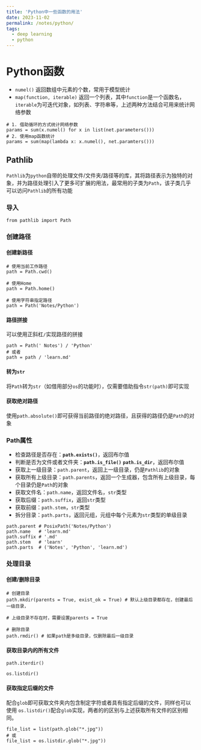 ```yaml
---
title: 'Python中一些函数的用法'
date: 2023-11-02
permalink: /notes/python/
tags:
  - deep learning
  - python
---
```


# Python函数

- `numel()` 返回数组中元素的个数，常用于模型统计
- `map(function, iterable)` 返回一个列表，其中`function`是一个函数名，`iterable`为可迭代对象，如列表、字符串等，上述两种方法结合可用来统计网络参数

```
# 1. 借助循环的方式统计网络参数
params = sum(x.numel() for x in list(net.parameters()))
# 2. 使用map函数统计
params = sum(map(lambda x: x.numel(), net.paramters()))
```

## Pathlib

`Pathlib`为`python`自带的处理文件/文件夹/路径等的库，其将路径表示为独特的对象，并为路径处理引入了更多可扩展的用法，最常用的子类为`Path`，该子类几乎可以访问`Pathlib`的所有功能

### 导入

```
from pathlib import Path
```

### 创建路径

#### 创建新路径

```
# 使用当前工作路径
path = Path.cwd()

# 使用Home
path = Path.home()

# 使用字符串指定路径
path = Path('Notes/Python')
```

#### 路径拼接

可以使用正斜杠`/`实现路径的拼接

```
path = Path(' Notes') / 'Python'
# 或者
path = path / 'learn.md'
```

#### 转为`str`

将`Path`转为`str`（如借用部分`os`的功能时），仅需要借助指令`str(path)`即可实现

#### 获取绝对路径

使用`path.absolute()`即可获得当前路径的绝对路径，且获得的路径仍是`Path`的对象

### Path属性

- 检查路径是否存在：**`path.exists()`**，返回布尔值
- 判断是否为文件或者文件夹：**`path.is_file()`** **`path.is_dir`**，返回布尔值
- 获取上一级目录：`path.parent`，返回上一级目录，仍是`Pathlib`的对象
- 获取所有上级目录：`path.parents`，返回一个生成器，包含所有上级目录，每个目录仍是`Path`的对象
- 获取文件名：`path.name`，返回文件名，`str`类型
- 获取后缀：`path.suffix`，返回`str`类型
- 获取前缀：`path.stem`，`str`类型
- 拆分目录：`path.parts`，返回元组，元组中每个元素为`str`类型的单级目录

```
path.parent # PosixPath('Notes/Python')
path.name   # 'learn.md'
path.suffix # '.md'
path.stem   # 'learn'
path.parts  # ('Notes', 'Python', 'learn.md')
```

### 处理目录

#### 创建/删除目录

```
# 创建目录
path.mkdir(parents = True, exist_ok = True) # 默认上级目录都存在，创建最后一级目录，
																					 # 上级目录不存在时，需要设置parents = True

# 删除目录
path.rmdir() # 如果path是多级目录，仅删除最后一级目录
```

#### 获取目录内的所有文件

`path.iterdir()`

`os.listdir()`

#### 获取指定后缀的文件

配合`glob`即可获取文件夹内包含制定字符或者具有指定后缀的文件，同样也可以使用 `os.listdir()`配合`glob`实现，两者的的区别与上述获取所有文件的区别相同。

```
file_list = list(path.glob("*.jpg"))
# 或
file_list = os.listdir.glob("*.jpg"))
```


